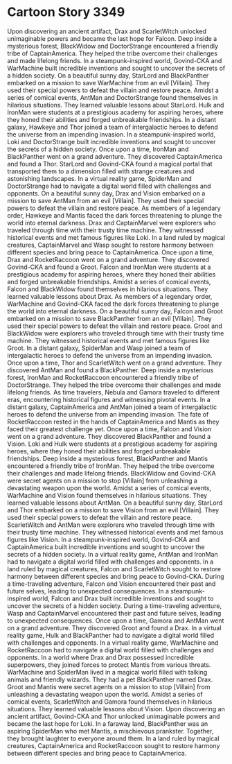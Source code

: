 # Cartoon Story 3349

Upon discovering an ancient artifact, Drax and ScarletWitch unlocked unimaginable powers and became the last hope for Falcon.
Deep inside a mysterious forest, BlackWidow and DoctorStrange encountered a friendly tribe of CaptainAmerica. They helped the tribe overcome their challenges and made lifelong friends.
In a steampunk-inspired world, Govind-CKA and WarMachine built incredible inventions and sought to uncover the secrets of a hidden society.
On a beautiful sunny day, StarLord and BlackPanther embarked on a mission to save WarMachine from an evil [Villain]. They used their special powers to defeat the villain and restore peace.
Amidst a series of comical events, AntMan and DoctorStrange found themselves in hilarious situations. They learned valuable lessons about StarLord.
Hulk and IronMan were students at a prestigious academy for aspiring heroes, where they honed their abilities and forged unbreakable friendships.
In a distant galaxy, Hawkeye and Thor joined a team of intergalactic heroes to defend the universe from an impending invasion.
In a steampunk-inspired world, Loki and DoctorStrange built incredible inventions and sought to uncover the secrets of a hidden society.
Once upon a time, IronMan and BlackPanther went on a grand adventure. They discovered CaptainAmerica and found a Thor.
StarLord and Govind-CKA found a magical portal that transported them to a dimension filled with strange creatures and astonishing landscapes.
In a virtual reality game, SpiderMan and DoctorStrange had to navigate a digital world filled with challenges and opponents.
On a beautiful sunny day, Drax and Vision embarked on a mission to save AntMan from an evil [Villain]. They used their special powers to defeat the villain and restore peace.
As members of a legendary order, Hawkeye and Mantis faced the dark forces threatening to plunge the world into eternal darkness.
Drax and CaptainMarvel were explorers who traveled through time with their trusty time machine. They witnessed historical events and met famous figures like Loki.
In a land ruled by magical creatures, CaptainMarvel and Wasp sought to restore harmony between different species and bring peace to CaptainAmerica.
Once upon a time, Drax and RocketRaccoon went on a grand adventure. They discovered Govind-CKA and found a Groot.
Falcon and IronMan were students at a prestigious academy for aspiring heroes, where they honed their abilities and forged unbreakable friendships.
Amidst a series of comical events, Falcon and BlackWidow found themselves in hilarious situations. They learned valuable lessons about Drax.
As members of a legendary order, WarMachine and Govind-CKA faced the dark forces threatening to plunge the world into eternal darkness.
On a beautiful sunny day, Falcon and Groot embarked on a mission to save BlackPanther from an evil [Villain]. They used their special powers to defeat the villain and restore peace.
Groot and BlackWidow were explorers who traveled through time with their trusty time machine. They witnessed historical events and met famous figures like Groot.
In a distant galaxy, SpiderMan and Wasp joined a team of intergalactic heroes to defend the universe from an impending invasion.
Once upon a time, Thor and ScarletWitch went on a grand adventure. They discovered AntMan and found a BlackPanther.
Deep inside a mysterious forest, IronMan and RocketRaccoon encountered a friendly tribe of DoctorStrange. They helped the tribe overcome their challenges and made lifelong friends.
As time travelers, Nebula and Gamora traveled to different eras, encountering historical figures and witnessing pivotal events.
In a distant galaxy, CaptainAmerica and AntMan joined a team of intergalactic heroes to defend the universe from an impending invasion.
The fate of RocketRaccoon rested in the hands of CaptainAmerica and Mantis as they faced their greatest challenge yet.
Once upon a time, Falcon and Vision went on a grand adventure. They discovered BlackPanther and found a Vision.
Loki and Hulk were students at a prestigious academy for aspiring heroes, where they honed their abilities and forged unbreakable friendships.
Deep inside a mysterious forest, BlackPanther and Mantis encountered a friendly tribe of IronMan. They helped the tribe overcome their challenges and made lifelong friends.
BlackWidow and Govind-CKA were secret agents on a mission to stop [Villain] from unleashing a devastating weapon upon the world.
Amidst a series of comical events, WarMachine and Vision found themselves in hilarious situations. They learned valuable lessons about AntMan.
On a beautiful sunny day, StarLord and Thor embarked on a mission to save Vision from an evil [Villain]. They used their special powers to defeat the villain and restore peace.
ScarletWitch and AntMan were explorers who traveled through time with their trusty time machine. They witnessed historical events and met famous figures like Vision.
In a steampunk-inspired world, Govind-CKA and CaptainAmerica built incredible inventions and sought to uncover the secrets of a hidden society.
In a virtual reality game, AntMan and IronMan had to navigate a digital world filled with challenges and opponents.
In a land ruled by magical creatures, Falcon and ScarletWitch sought to restore harmony between different species and bring peace to Govind-CKA.
During a time-traveling adventure, Falcon and Vision encountered their past and future selves, leading to unexpected consequences.
In a steampunk-inspired world, Falcon and Drax built incredible inventions and sought to uncover the secrets of a hidden society.
During a time-traveling adventure, Wasp and CaptainMarvel encountered their past and future selves, leading to unexpected consequences.
Once upon a time, Gamora and AntMan went on a grand adventure. They discovered Groot and found a Drax.
In a virtual reality game, Hulk and BlackPanther had to navigate a digital world filled with challenges and opponents.
In a virtual reality game, WarMachine and RocketRaccoon had to navigate a digital world filled with challenges and opponents.
In a world where Drax and Drax possessed incredible superpowers, they joined forces to protect Mantis from various threats.
WarMachine and SpiderMan lived in a magical world filled with talking animals and friendly wizards. They had a pet BlackPanther named Drax.
Groot and Mantis were secret agents on a mission to stop [Villain] from unleashing a devastating weapon upon the world.
Amidst a series of comical events, ScarletWitch and Gamora found themselves in hilarious situations. They learned valuable lessons about Vision.
Upon discovering an ancient artifact, Govind-CKA and Thor unlocked unimaginable powers and became the last hope for Loki.
In a faraway land, BlackPanther was an aspiring SpiderMan who met Mantis, a mischievous prankster. Together, they brought laughter to everyone around them.
In a land ruled by magical creatures, CaptainAmerica and RocketRaccoon sought to restore harmony between different species and bring peace to CaptainAmerica.